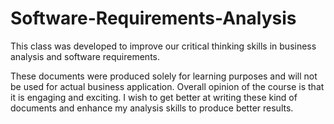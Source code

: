 # Software-Requirements-Analysis
This class was developed to improve our critical thinking skills in business analysis and software requirements.

These documents were produced solely for learning purposes and will not be used for actual business application.
Overall opinion of the course is that it is engaging and exciting. I wish to get better at writing these kind of documents and enhance my analysis skills to produce better results.
